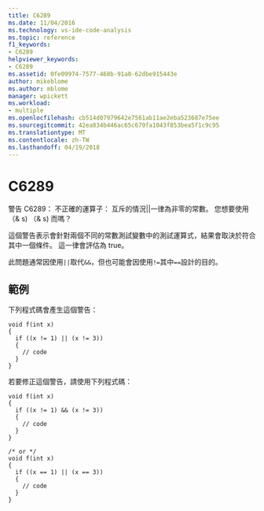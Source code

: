 ```yaml
---
title: C6289
ms.date: 11/04/2016
ms.technology: vs-ide-code-analysis
ms.topic: reference
f1_keywords:
- C6289
helpviewer_keywords:
- C6289
ms.assetid: 0fe09974-7577-468b-91a0-62dbe915443e
author: mikeblome
ms.author: mblome
manager: wpickett
ms.workload:
- multiple
ms.openlocfilehash: cb514d07979642e7561ab11ae2eba523687e75ee
ms.sourcegitcommit: 42ea834b446ac65c679fa1043f853bea5f1c9c95
ms.translationtype: MT
ms.contentlocale: zh-TW
ms.lasthandoff: 04/19/2018
---
```

# <a name="c6289"></a>C6289
警告 C6289： 不正確的運算子： 互斥的情況&#124;&#124;一律為非零的常數。 您想要使用 （& s) （& s) 而嗎？

 這個警告表示會針對兩個不同的常數測試變數中的測試運算式，結果會取決於符合其中一個條件。 這一律會評估為 true。

 此問題通常因使用`||`取代`&&`，但也可能會因使用`!=`其中`==`設計的目的。

## <a name="example"></a>範例
 下列程式碼會產生這個警告：

```
void f(int x)
{
  if ((x != 1) || (x != 3))
  {
    // code
  }
}
```

 若要修正這個警告，請使用下列程式碼：

```
void f(int x)
{
  if ((x != 1) && (x != 3))
  {
    // code
  }
}

/* or */
void f(int x)
{
  if ((x == 1) || (x == 3))
  {
    // code
  }
}
```
